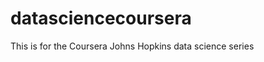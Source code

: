datasciencecoursera
===================

This is for the Coursera Johns Hopkins data science series
